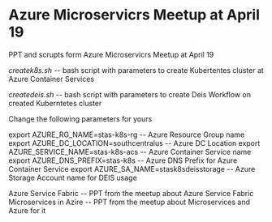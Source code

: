 # Azure Microservicrs Meetup at April 19

PPT and scrupts form Azure Microservicrs Meetup at April 19

*createk8s.sh* -- bash script with parameters to create Kubertentes cluster at Azure Container Services

*createdeis.sh* -- bash script with parameters to create Deis Workflow on created Kuberntetes cluster

Change the following parameters for yours

export AZURE_RG_NAME=stas-k8s-rg			-- Azure Resource Group name 
export AZURE_DC_LOCATION=southcentralus		-- Azure DC Location
export AZURE_SERVICE_NAME=stas-k8s-acs		-- Azure Container Service name
export AZURE_DNS_PREFIX=stas-k8s			-- Azure DNS Prefix for Azure Container Service
export AZURE_SA_NAME=stask8sdeisstorage		-- Azure Storage Account name for DEIS usage

Azure Service Fabric -- PPT from the meetup about Azure Service Fabric
Microservices in Azire -- PPT from the meetup about Microservices and Azure for it


